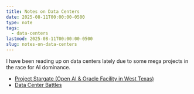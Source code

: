 ```yaml
---
title: Notes on Data Centers
date: 2025-08-11T00:00:00-0500
type: note
tags:
  - data-centers
lastmod: 2025-08-11T00:00:00-0500
slug: notes-on-data-centers
---
```


I have been reading up on data centers lately due to some mega projects in the race for AI dominance.

- [Project Stargate (Open AI & Oracle Facility in West Texas)](project-stargate)
- [Data Center Battles](data-center-battles)
